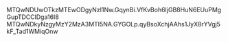 MTQwNDUwOTkzMTEwODgyNzI1Nw.GqynBi.VfKvBoh6IjGB8HuN6EUuPMgGupTDCClDga16I8
MTQwNDkyNzgyMzY2MzA3MTI5NA.GYGOLp.qyBsoXchjAAhs1JyX8rYVgj5kF_Tad1WMiqOnw
